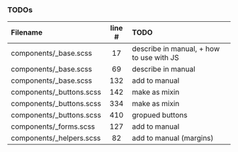 ### TODOs
| Filename | line # | TODO
|:------|:------:|:------
| components/_base.scss | 17 | describe in manual, + how to use with JS
| components/_base.scss | 69 | describe in manual
| components/_base.scss | 132 | add to manual
| components/_buttons.scss | 142 | make as mixin
| components/_buttons.scss | 334 | make as mixin
| components/_buttons.scss | 410 | gropued buttons
| components/_forms.scss | 127 | add to manual
| components/_helpers.scss | 82 | add to manual (margins)